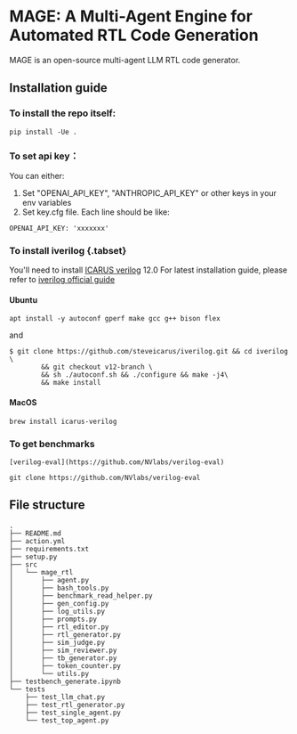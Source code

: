 # MAGE: A Multi-Agent Engine for Automated RTL Code Generation

MAGE is an open-source multi-agent LLM RTL code generator.

## Installation guide

### To install the repo itself:
```
pip install -Ue .
```

### To set api key：
You can either:
1. Set "OPENAI_API_KEY", "ANTHROPIC_API_KEY" or other keys in your env variables
2. Set key.cfg file. Each line should be like:

```
OPENAI_API_KEY: 'xxxxxxx'
```

### To install iverilog {.tabset}
You'll need to install [ICARUS verilog](https://github.com/steveicarus/iverilog) 12.0
For latest installation guide, please refer to [iverilog official guide](https://steveicarus.github.io/iverilog/usage/installation.html)

#### Ubuntu
```
apt install -y autoconf gperf make gcc g++ bison flex
```
and
```
$ git clone https://github.com/steveicarus/iverilog.git && cd iverilog \
        && git checkout v12-branch \
        && sh ./autoconf.sh && ./configure && make -j4\
        && make install
```
#### MacOS
```
brew install icarus-verilog
```

### To get benchmarks
```
[verilog-eval](https://github.com/NVlabs/verilog-eval)
```

```
git clone https://github.com/NVlabs/verilog-eval
```

## File structure
```
.
├── README.md
├── action.yml
├── requirements.txt
├── setup.py
├── src
│   └── mage_rtl
│       ├── agent.py
│       ├── bash_tools.py
│       ├── benchmark_read_helper.py
│       ├── gen_config.py
│       ├── log_utils.py
│       ├── prompts.py
│       ├── rtl_editor.py
│       ├── rtl_generator.py
│       ├── sim_judge.py
│       ├── sim_reviewer.py
│       ├── tb_generator.py
│       ├── token_counter.py
│       └── utils.py
├── testbench_generate.ipynb
└── tests
    ├── test_llm_chat.py
    ├── test_rtl_generator.py
    ├── test_single_agent.py
    └── test_top_agent.py
```